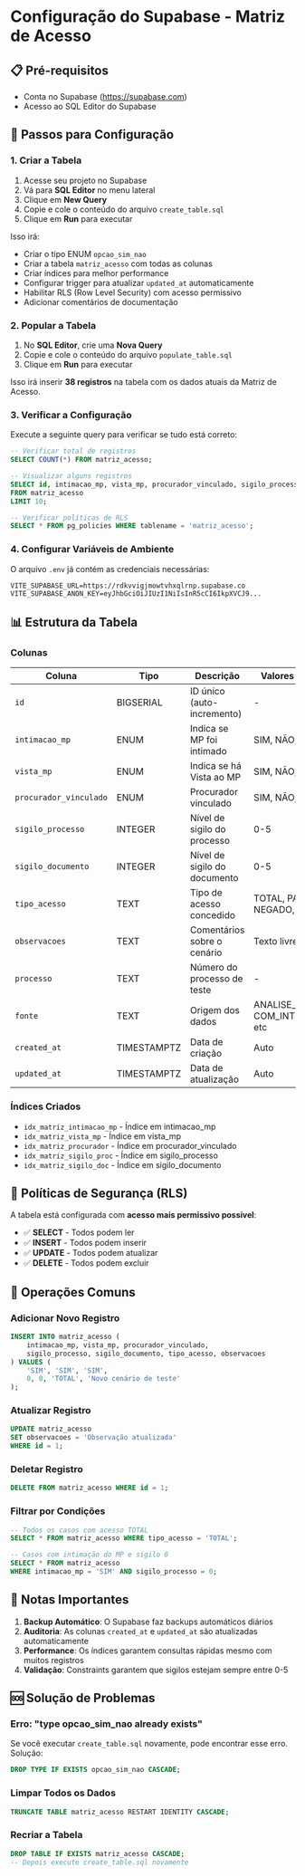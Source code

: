 # Configuração do Supabase - Matriz de Acesso

## 📋 Pré-requisitos

- Conta no Supabase (https://supabase.com)
- Acesso ao SQL Editor do Supabase

## 🚀 Passos para Configuração

### 1. Criar a Tabela

1. Acesse seu projeto no Supabase
2. Vá para **SQL Editor** no menu lateral
3. Clique em **New Query**
4. Copie e cole o conteúdo do arquivo `create_table.sql`
5. Clique em **Run** para executar

Isso irá:
- Criar o tipo ENUM `opcao_sim_nao`
- Criar a tabela `matriz_acesso` com todas as colunas
- Criar índices para melhor performance
- Configurar trigger para atualizar `updated_at` automaticamente
- Habilitar RLS (Row Level Security) com acesso permissivo
- Adicionar comentários de documentação

### 2. Popular a Tabela

1. No **SQL Editor**, crie uma **Nova Query**
2. Copie e cole o conteúdo do arquivo `populate_table.sql`
3. Clique em **Run** para executar

Isso irá inserir **38 registros** na tabela com os dados atuais da Matriz de Acesso.

### 3. Verificar a Configuração

Execute a seguinte query para verificar se tudo está correto:

```sql
-- Verificar total de registros
SELECT COUNT(*) FROM matriz_acesso;

-- Visualizar alguns registros
SELECT id, intimacao_mp, vista_mp, procurador_vinculado, sigilo_processo, sigilo_documento, tipo_acesso
FROM matriz_acesso
LIMIT 10;

-- Verificar políticas de RLS
SELECT * FROM pg_policies WHERE tablename = 'matriz_acesso';
```

### 4. Configurar Variáveis de Ambiente

O arquivo `.env` já contém as credenciais necessárias:

```env
VITE_SUPABASE_URL=https://rdkvvigjmowtvhxqlrnp.supabase.co
VITE_SUPABASE_ANON_KEY=eyJhbGciOiJIUzI1NiIsInR5cCI6IkpXVCJ9...
```

## 📊 Estrutura da Tabela

### Colunas

| Coluna | Tipo | Descrição | Valores Permitidos |
|--------|------|-----------|-------------------|
| `id` | BIGSERIAL | ID único (auto-incremento) | - |
| `intimacao_mp` | ENUM | Indica se MP foi intimado | SIM, NÃO, N/A |
| `vista_mp` | ENUM | Indica se há Vista ao MP | SIM, NÃO, N/A |
| `procurador_vinculado` | ENUM | Procurador vinculado | SIM, NÃO, N/A |
| `sigilo_processo` | INTEGER | Nível de sigilo do processo | 0-5 |
| `sigilo_documento` | INTEGER | Nível de sigilo do documento | 0-5 |
| `tipo_acesso` | TEXT | Tipo de acesso concedido | TOTAL, PARCIAL, NEGADO, etc |
| `observacoes` | TEXT | Comentários sobre o cenário | Texto livre |
| `processo` | TEXT | Número do processo de teste | - |
| `fonte` | TEXT | Origem dos dados | ANALISE_GERAL, COM_INTIMACAO_MP, etc |
| `created_at` | TIMESTAMPTZ | Data de criação | Auto |
| `updated_at` | TIMESTAMPTZ | Data de atualização | Auto |

### Índices Criados

- `idx_matriz_intimacao_mp` - Índice em intimacao_mp
- `idx_matriz_vista_mp` - Índice em vista_mp
- `idx_matriz_procurador` - Índice em procurador_vinculado
- `idx_matriz_sigilo_proc` - Índice em sigilo_processo
- `idx_matriz_sigilo_doc` - Índice em sigilo_documento

## 🔐 Políticas de Segurança (RLS)

A tabela está configurada com **acesso mais permissivo possível**:

- ✅ **SELECT** - Todos podem ler
- ✅ **INSERT** - Todos podem inserir
- ✅ **UPDATE** - Todos podem atualizar
- ✅ **DELETE** - Todos podem excluir

## 🔄 Operações Comuns

### Adicionar Novo Registro

```sql
INSERT INTO matriz_acesso (
    intimacao_mp, vista_mp, procurador_vinculado,
    sigilo_processo, sigilo_documento, tipo_acesso, observacoes
) VALUES (
    'SIM', 'SIM', 'SIM',
    0, 0, 'TOTAL', 'Novo cenário de teste'
);
```

### Atualizar Registro

```sql
UPDATE matriz_acesso
SET observacoes = 'Observação atualizada'
WHERE id = 1;
```

### Deletar Registro

```sql
DELETE FROM matriz_acesso WHERE id = 1;
```

### Filtrar por Condições

```sql
-- Todos os casos com acesso TOTAL
SELECT * FROM matriz_acesso WHERE tipo_acesso = 'TOTAL';

-- Casos com intimação do MP e sigilo 0
SELECT * FROM matriz_acesso
WHERE intimacao_mp = 'SIM' AND sigilo_processo = 0;
```

## 📝 Notas Importantes

1. **Backup Automático**: O Supabase faz backups automáticos diários
2. **Auditoria**: As colunas `created_at` e `updated_at` são atualizadas automaticamente
3. **Performance**: Os índices garantem consultas rápidas mesmo com muitos registros
4. **Validação**: Constraints garantem que sigilos estejam sempre entre 0-5

## 🆘 Solução de Problemas

### Erro: "type opcao_sim_nao already exists"
Se você executar `create_table.sql` novamente, pode encontrar esse erro. Solução:
```sql
DROP TYPE IF EXISTS opcao_sim_nao CASCADE;
```

### Limpar Todos os Dados
```sql
TRUNCATE TABLE matriz_acesso RESTART IDENTITY CASCADE;
```

### Recriar a Tabela
```sql
DROP TABLE IF EXISTS matriz_acesso CASCADE;
-- Depois execute create_table.sql novamente
```